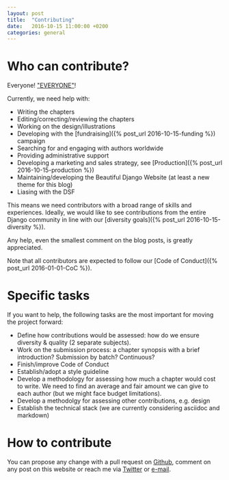 ```yaml
---
layout: post
title:  "Contributing"
date:   2016-10-15 11:00:00 +0200
categories: general
---
```



# Who can contribute?

Everyone! ["EVERYONE"](https://www.youtube.com/watch?v=MrTsuvykUZk "The Professional -- Everyone")!

Currently, we need help with:

- Writing the chapters
- Editing/correcting/reviewing the chapters
- Working on the design/illustrations
- Developing with the [fundraising]({% post_url 2016-10-15-funding %}) campaign
- Searching for and engaging with authors worldwide
- Providing administrative support
- Developing a marketing and sales strategy, see [Production]({% post_url 2016-10-15-production %})
- Maintaining/developing the Beautiful Django Website (at least a new theme for this blog)
- Liasing with the DSF

This means we need contributors with a broad range of skills and experiences. Ideally, we would like to see contributions from the entire Django community in line with our [diversity goals]({% post_url 2016-10-15-diversity %}).

Any help, even the smallest comment on the blog posts, is greatly appreciated.

Note that all contributors are expected to follow our [Code of Conduct]({% post_url 2016-01-01-CoC %}).

# Specific tasks

If you want to help, the following tasks are the most important for moving the project forward:

- Define how contributions would be assessed: how do we ensure diversity & quality (2 separate subjects).
- Work on the submission process: a chapter synopsis with a brief introduction? Submission by batch? Continuous?
- Finish/improve Code of Conduct
- Establish/adopt a style guideline
- Develop a methodology for assessing how much a chapter would cost to write. We need to find an average and fair amount we can give to each author (but we might face budget limitations).
- Develop a methodolgy for assessing other contributions, e.g. design
- Establish the technical stack (we are currently considering asciidoc and markdown)

# How to contribute

You can propose any change with a pull request on [Github](https://github.com/beautifuldjango), comment on any post on this website or reach me via [Twitter](https://twitter.com/Adrien_Brunet) or [e-mail](mailto:brunet.adrien@gmail.com).

